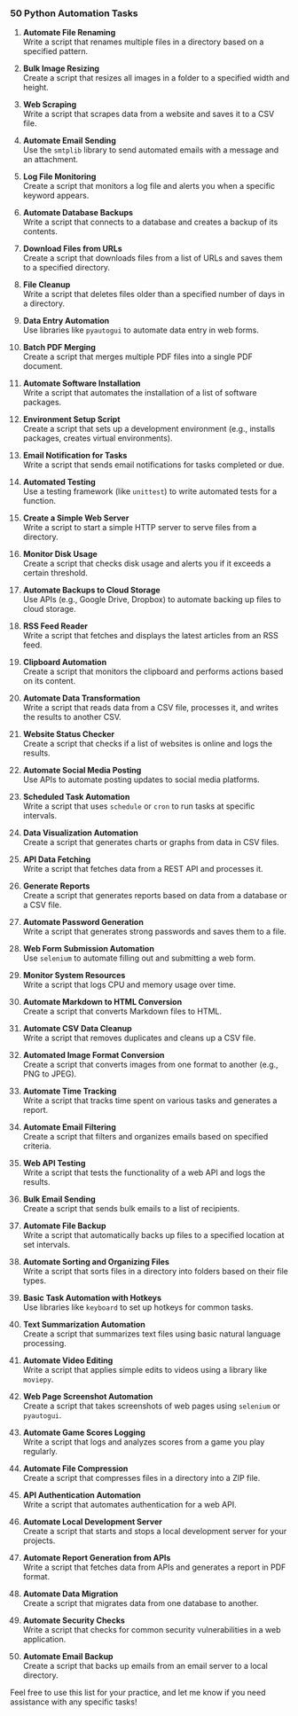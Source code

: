 ### 50 Python Automation Tasks

1. **Automate File Renaming**  
   Write a script that renames multiple files in a directory based on a specified pattern.

2. **Bulk Image Resizing**  
   Create a script that resizes all images in a folder to a specified width and height.

3. **Web Scraping**  
   Write a script that scrapes data from a website and saves it to a CSV file.

4. **Automate Email Sending**  
   Use the `smtplib` library to send automated emails with a message and an attachment.

5. **Log File Monitoring**  
   Create a script that monitors a log file and alerts you when a specific keyword appears.

6. **Automate Database Backups**  
   Write a script that connects to a database and creates a backup of its contents.

7. **Download Files from URLs**  
   Create a script that downloads files from a list of URLs and saves them to a specified directory.

8. **File Cleanup**  
   Write a script that deletes files older than a specified number of days in a directory.

9. **Data Entry Automation**  
   Use libraries like `pyautogui` to automate data entry in web forms.

10. **Batch PDF Merging**  
    Create a script that merges multiple PDF files into a single PDF document.

11. **Automate Software Installation**  
    Write a script that automates the installation of a list of software packages.

12. **Environment Setup Script**  
    Create a script that sets up a development environment (e.g., installs packages, creates virtual environments).

13. **Email Notification for Tasks**  
    Write a script that sends email notifications for tasks completed or due.

14. **Automated Testing**  
    Use a testing framework (like `unittest`) to write automated tests for a function.

15. **Create a Simple Web Server**  
    Write a script to start a simple HTTP server to serve files from a directory.

16. **Monitor Disk Usage**  
    Create a script that checks disk usage and alerts you if it exceeds a certain threshold.

17. **Automate Backups to Cloud Storage**  
    Use APIs (e.g., Google Drive, Dropbox) to automate backing up files to cloud storage.

18. **RSS Feed Reader**  
    Write a script that fetches and displays the latest articles from an RSS feed.

19. **Clipboard Automation**  
    Create a script that monitors the clipboard and performs actions based on its content.

20. **Automate Data Transformation**  
    Write a script that reads data from a CSV file, processes it, and writes the results to another CSV.

21. **Website Status Checker**  
    Create a script that checks if a list of websites is online and logs the results.

22. **Automate Social Media Posting**  
    Use APIs to automate posting updates to social media platforms.

23. **Scheduled Task Automation**  
    Write a script that uses `schedule` or `cron` to run tasks at specific intervals.

24. **Data Visualization Automation**  
    Create a script that generates charts or graphs from data in CSV files.

25. **API Data Fetching**  
    Write a script that fetches data from a REST API and processes it.

26. **Generate Reports**  
    Create a script that generates reports based on data from a database or a CSV file.

27. **Automate Password Generation**  
    Write a script that generates strong passwords and saves them to a file.

28. **Web Form Submission Automation**  
    Use `selenium` to automate filling out and submitting a web form.

29. **Monitor System Resources**  
    Write a script that logs CPU and memory usage over time.

30. **Automate Markdown to HTML Conversion**  
    Create a script that converts Markdown files to HTML.

31. **Automate CSV Data Cleanup**  
    Write a script that removes duplicates and cleans up a CSV file.

32. **Automated Image Format Conversion**  
    Create a script that converts images from one format to another (e.g., PNG to JPEG).

33. **Automate Time Tracking**  
    Write a script that tracks time spent on various tasks and generates a report.

34. **Automate Email Filtering**  
    Create a script that filters and organizes emails based on specified criteria.

35. **Web API Testing**  
    Write a script that tests the functionality of a web API and logs the results.

36. **Bulk Email Sending**  
    Create a script that sends bulk emails to a list of recipients.

37. **Automate File Backup**  
    Write a script that automatically backs up files to a specified location at set intervals.

38. **Automate Sorting and Organizing Files**  
    Write a script that sorts files in a directory into folders based on their file types.

39. **Basic Task Automation with Hotkeys**  
    Use libraries like `keyboard` to set up hotkeys for common tasks.

40. **Text Summarization Automation**  
    Create a script that summarizes text files using basic natural language processing.

41. **Automate Video Editing**  
    Write a script that applies simple edits to videos using a library like `moviepy`.

42. **Web Page Screenshot Automation**  
    Create a script that takes screenshots of web pages using `selenium` or `pyautogui`.

43. **Automate Game Scores Logging**  
    Write a script that logs and analyzes scores from a game you play regularly.

44. **Automate File Compression**  
    Create a script that compresses files in a directory into a ZIP file.

45. **API Authentication Automation**  
    Write a script that automates authentication for a web API.

46. **Automate Local Development Server**  
    Create a script that starts and stops a local development server for your projects.

47. **Automate Report Generation from APIs**  
    Write a script that fetches data from APIs and generates a report in PDF format.

48. **Automate Data Migration**  
    Create a script that migrates data from one database to another.

49. **Automate Security Checks**  
    Write a script that checks for common security vulnerabilities in a web application.

50. **Automate Email Backup**  
    Create a script that backs up emails from an email server to a local directory.

Feel free to use this list for your practice, and let me know if you need assistance with any specific tasks!
